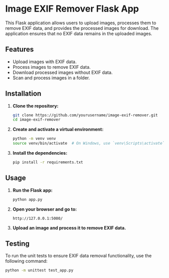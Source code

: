 # Image EXIF Remover Flask App

This Flask application allows users to upload images, processes them to remove EXIF data, and provides the processed images for download. The application ensures that no EXIF data remains in the uploaded images.

## Features
- Upload images with EXIF data.
- Process images to remove EXIF data.
- Download processed images without EXIF data.
- Scan and process images in a folder.

## Installation

1. **Clone the repository:**
    ```bash
    git clone https://github.com/yourusername/image-exif-remover.git
    cd image-exif-remover
    ```

2. **Create and activate a virtual environment:**
    ```bash
    python -m venv venv
    source venv/bin/activate  # On Windows, use `venv\Scripts\activate`
    ```

3. **Install the dependencies:**
    ```bash
    pip install -r requirements.txt
    ```

## Usage

1. **Run the Flask app:**
    ```bash
    python app.py
    ```

2. **Open your browser and go to:**
    ```
    http://127.0.0.1:5000/
    ```

3. **Upload an image and process it to remove EXIF data.**

## Testing

To run the unit tests to ensure EXIF data removal functionality, use the following command:

```bash
python -m unittest test_app.py
